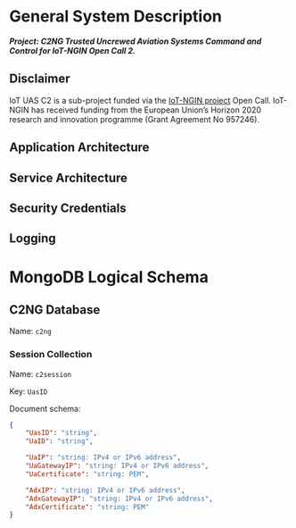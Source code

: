 # General System Description

___Project: C2NG Trusted Uncrewed Aviation Systems Command and Control for IoT-NGIN Open Call 2.___

## Disclaimer

IoT UAS C2 is a sub-project funded via the [IoT-NGIN project](https://iot-ngin.eu) Open Call. IoT-NGIN has received funding from the European Union’s Horizon 2020 research and innovation programme (Grant Agreement No 957246).

## Application Architecture

## Service Architecture

## Security Credentials

## Logging

# MongoDB Logical Schema

## C2NG Database

Name: `c2ng`

### Session Collection

Name: `c2session`

Key: `UasID`

Document schema:

```json
{
    "UasID": "string",
    "UaID": "string",

    "UaIP": "string: IPv4 or IPv6 address",
    "UaGatewayIP": "string: IPv4 or IPv6 address",
    "UaCertificate": "string: PEM",

    "AdxIP": "string: IPv4 or IPv6 address",
    "AdxGatewayIP": "string: IPv4 or IPv6 address",
    "AdxCertificate": "string: PEM"
}
```
